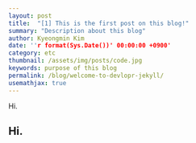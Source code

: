 ```yaml
---
layout: post
title:  "[1] This is the first post on this blog!"
summary: "Description about this blog"
author: Kyeongmin Kim
date: ''r format(Sys.Date())' 00:00:00 +0900'
category: etc
thumbnail: /assets/img/posts/code.jpg
keywords: purpose of this blog
permalink: /blog/welcome-to-devlopr-jekyll/
usemathjax: true
---
```


Hi.
## Hi.